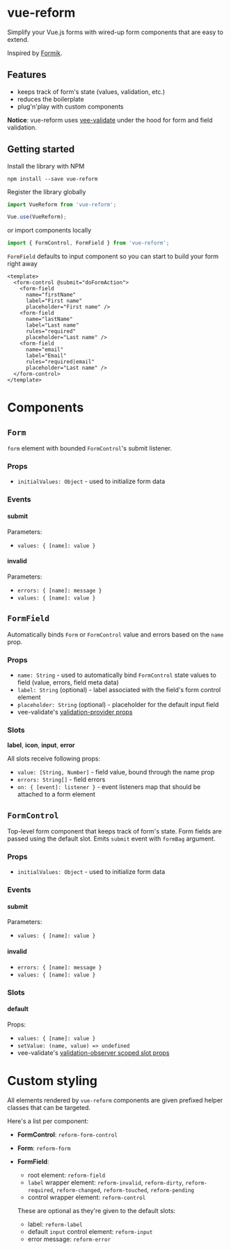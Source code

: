 # vue-reform

Simplify your Vue.js forms with wired-up form components that are easy to extend.

Inspired by [Formik](https://github.com/formium/formik).

## Features

- keeps track of form's state (values, validation, etc.)
- reduces the boilerplate
- plug'n'play with custom components

**Notice**: vue-reform uses [vee-validate](https://github.com/logaretm/vee-validate) under the hood for form and field validation.

## Getting started
Install the library with NPM
```
npm install --save vue-reform
```

Register the library globally
```javascript
import VueReform from 'vue-reform';

Vue.use(VueReform);
```

or import components locally
```javascript
import { FormControl, FormField } from 'vue-reform';
```

`FormField` defaults to input component so you can start to build your form right away
```vue
<template>
  <form-control @submit="doFormAction">
    <form-field
      name="firstName"
      label="First name"
      placeholder="First name" />
    <form-field
      name="lastName"
      label="Last name"
      rules="required"
      placeholder="Last name" />
    <form-field
      name="email"
      label="Email"
      rules="required|email"
      placeholder="Last name" />
  </form-control>
</template>
```

# Components

## `Form`

`form` element with bounded `FormControl`'s submit listener.

### Props
- `initialValues: Object` - used to initialize form data

### Events
#### **submit**
Parameters:
- `values: { [name]: value }` 
#### **invalid**
Parameters:
- `errors: { [name]: message }`
- `values: { [name]: value }` 

## `FormField`

Automatically binds `Form` or `FormControl` value and errors based on the `name` prop.

### Props
- `name: String` - used to automatically bind `FormControl` state values to field (value, errors, field meta data)
- `label: String` (optional) - label associated with the field's form control element
- `placeholder: String` (optional) - placeholder for the default input field
- vee-validate's [validation-provider props](https://logaretm.github.io/vee-validate/api/validation-provider.html#props)

### Slots
**label**, **icon**, **input**, **error**

All slots receive following props:
- `value: [String, Number]` - field value, bound through the name prop
- `errors: String[]` - field errors
- `on: { [event]: listener }` - event listeners map that should be attached to a form element

## `FormControl`

Top-level form component that keeps track of form's state.
Form fields are passed using the default slot.
Emits `submit` event with `formBag` argument.

### Props
- `initialValues: Object` - used to initialize form data

### Events
#### **submit**
Parameters:
- `values: { [name]: value }` 
#### **invalid**
- `errors: { [name]: message }`
- `values: { [name]: value }` 

### Slots
#### **default**
Props:
- `values: { [name]: value }`
- `setValue: (name, value) => undefined`
- vee-validate's [validation-observer scoped slot props](https://logaretm.github.io/vee-validate/api/validation-observer.html#scoped-slot-props)

# Custom styling
All elements rendered by `vue-reform` components are given prefixed helper classes that can be targeted.

Here's a list per component:
  - **FormControl**: `reform-form-control`
  - **Form**: `reform-form`
  - **FormField**:
    - root element: `reform-field`
    - `label` wrapper element: `reform-invalid`, `reform-dirty`, `reform-required`, `reform-changed`, `reform-touched`, `reform-pending`
    - control wrapper element: `reform-control`
    
    These are optional as they're given to the default slots:
    - label: `reform-label`
    - default `input` control element: `reform-input`
    - error message: `reform-error`


